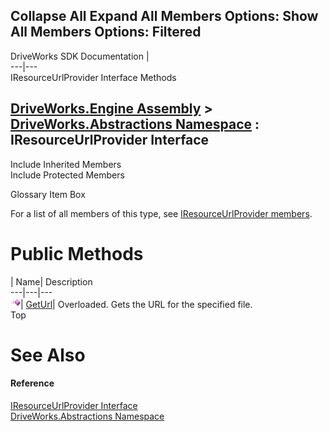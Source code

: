 Collapse All Expand All Members Options: Show All  Members Options: Filtered   
---  
DriveWorks SDK Documentation  |   
---|---  
IResourceUrlProvider Interface Methods   
  
[DriveWorks.Engine Assembly](topic2156.md) > [DriveWorks.Abstractions Namespace](topic5939.md) : IResourceUrlProvider Interface  
---  
  
Include Inherited Members    
Include Protected Members    


Glossary Item Box

For a list of all members of this type, see [IResourceUrlProvider members](topic5994.md).

# Public Methods

| Name| Description  
---|---|---  
![ Method](dotnetimages/Method.gif)| [GetUrl](topic5998.md)| Overloaded. Gets the URL for the specified file.   
Top

# See Also

#### Reference

[IResourceUrlProvider Interface](topic5993.md)   
[DriveWorks.Abstractions Namespace](topic5939.md)


